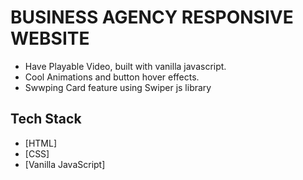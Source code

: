 # BUSINESS AGENCY RESPONSIVE WEBSITE

-   Have Playable Video, built with vanilla javascript.
-   Cool Animations and button hover effects.
-   Swwping Card feature using Swiper js library

## Tech Stack

-   [HTML]
-   [CSS]
-   [Vanilla JavaScript]
